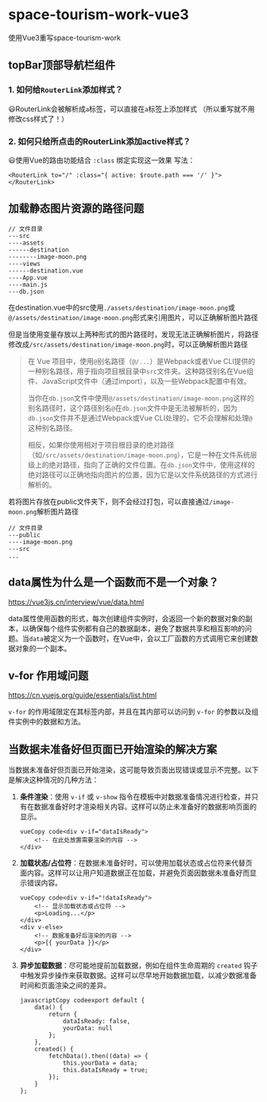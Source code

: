# space-tourism-work-vue3
使用Vue3重写space-tourism-work

## topBar顶部导航栏组件
### 1. 如何给`RouterLink`添加样式？
😃RouterLink会被解析成`a`标签，可以直接在`a`标签上添加样式
（所以重写就不用修改css样式了！）
### 2. 如何只给所点击的RouterLink添加active样式？
😃使用Vue的路由功能结合 `:class` 绑定实现这一效果
写法：
```vue3
<RouterLink to="/" :class="{ active: $route.path === '/' }"></RouterLink>
```

## 加载静态图片资源的路径问题

```
// 文件目录
---src
----assets
------destination
--------image-moon.png
----views
------destination.vue
----App.vue
----main.js
---db.json
```

在destination.vue中<img src=''>的src使用`./assets/destination/image-moon.png`或`@/assets/destination/image-moon.png`形式来引用图片，可以正确解析图片路径

但是当使用变量存放以上两种形式的图片路径时，发现无法正确解析图片，将路径修改成`/src/assets/destination/image-moon.png`时，可以正确解析图片路径

> 
> 在 Vue 项目中，使用`@`别名路径（`@/...`）是Webpack或者Vue CLI提供的一种别名路径，用于指向项目根目录中`src`文件夹。这种路径别名在Vue组件、JavaScript文件中（通过import），以及一些Webpack配置中有效。
>
> 当你在`db.json`文件中使用`@/assets/destination/image-moon.png`这样的别名路径时，这个路径别名`@`在`db.json`文件中是无法被解析的，因为`db.json`文件并不是通过Webpack或Vue CLI处理的，它不会理解和处理`@`这种别名路径。
>
> 相反，如果你使用相对于项目根目录的绝对路径（如`/src/assets/destination/image-moon.png`），它是一种在文件系统层级上的绝对路径，指向了正确的文件位置。在`db.json`文件中，使用这样的绝对路径可以正确地指向图片的位置，因为它是以文件系统路径的方式进行解析的。

若将图片存放在public文件夹下，则不会经过打包，可以直接通过`/image-moon.png`解析图片路径

```
// 文件目录
---public
----image-moon.png
---src
...
```

## data属性为什么是一个函数而不是一个对象？

https://vue3js.cn/interview/vue/data.html

data属性使用函数的形式，每次创建组件实例时，会返回一个新的数据对象的副本，以确保每个组件实例都有自己的数据副本，避免了数据共享和相互影响的问题。当`data`被定义为一个函数时，在Vue中，会以工厂函数的方式调用它来创建数据对象的一个副本。

## v-for 作用域问题

https://cn.vuejs.org/guide/essentials/list.html

`v-for` 的作用域限定在其标签内部，并且在其内部可以访问到 `v-for` 的参数以及组件实例中的数据和方法。

## 当数据未准备好但页面已开始渲染的解决方案

当数据未准备好但页面已开始渲染，这可能导致页面出现错误或显示不完整。以下是解决这种情况的几种方法：

1. **条件渲染**：使用 `v-if` 或 `v-show` 指令在模板中对数据准备情况进行检查，并只有在数据准备好时才渲染相关内容。这样可以防止未准备好的数据影响页面的显示。

   ```
   vueCopy code<div v-if="dataIsReady">
       <!-- 在此处放置需要渲染的内容 -->
   </div>
   ```

2. **加载状态/占位符**：在数据未准备好时，可以使用加载状态或占位符来代替页面内容。这样可以让用户知道数据正在加载，并避免页面因数据未准备好而显示错误内容。

   ```
   vueCopy code<div v-if="!dataIsReady">
       <!-- 显示加载状态或占位符 -->
       <p>Loading...</p>
   </div>
   <div v-else>
       <!-- 数据准备好后渲染的内容 -->
       <p>{{ yourData }}</p>
   </div>
   ```

3. **异步加载数据**：尽可能地提前加载数据，例如在组件生命周期的 `created` 钩子中触发异步操作来获取数据。这样可以尽早地开始数据加载，以减少数据准备时间和页面渲染之间的差异。

   ```
   javascriptCopy codeexport default {
       data() {
           return {
               dataIsReady: false,
               yourData: null
           };
       },
       created() {
           fetchData().then((data) => {
               this.yourData = data;
               this.dataIsReady = true;
           });
       }
   };
   ```

